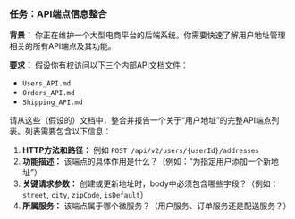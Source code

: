 ### 任务：API端点信息整合

**背景：**
你正在维护一个大型电商平台的后端系统。你需要快速了解用户地址管理相关的所有API端点及其功能。

**要求：**
假设你有权访问以下三个内部API文档文件：
*   `Users_API.md`
*   `Orders_API.md`
*   `Shipping_API.md`

请从这些（假设的）文档中，整合并报告一个关于“用户地址”的完整API端点列表。列表需要包含以下信息：
1.  **HTTP方法和路径：** 例如 `POST /api/v2/users/{userId}/addresses`
2.  **功能描述：** 该端点的具体作用是什么？（例如：“为指定用户添加一个新地址”）
3.  **关键请求参数：** 创建或更新地址时，body中必须包含哪些字段？（例如：`street`, `city`, `zipCode`, `isDefault`）
4.  **所属服务：** 该端点属于哪个微服务？（用户服务、订单服务还是配送服务？）